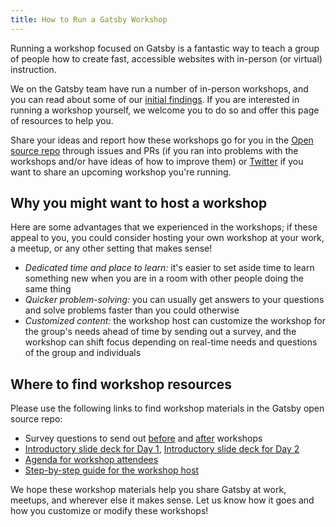 ```yaml
---
title: How to Run a Gatsby Workshop
---
```


Running a workshop focused on Gatsby is a fantastic way to teach a group of people how to create fast, accessible websites with in-person (or virtual) instruction.

We on the Gatsby team have run a number of in-person workshops, and you can read about some of our [initial findings](https://www.gatsbyjs.org/blog/2018-05-31-open-sourcing-gatsby-workshops/). If you are interested in running a workshop yourself, we welcome you to do so and offer this page of resources to help you.

Share your ideas and report how these workshops go for you in the [Open source repo](https://github.com/gatsbyjs/gatsby) through issues and PRs (if you ran into problems with the workshops and/or have ideas of how to improve them) or [Twitter](https://twitter.com/gatsbyjs) if you want to share an upcoming workshop you're running.

## Why you might want to host a workshop

Here are some advantages that we experienced in the workshops; if these appeal to you, you could consider hosting your own workshop at your work, a meetup, or any other setting that makes sense!

-   _Dedicated time and place to learn:_ it's easier to set aside time to learn something new when you are in a room with other people doing the same thing
-   _Quicker problem-solving:_ you can usually get answers to your questions and solve problems faster than you could otherwise
-   _Customized content:_ the workshop host can customize the workshop for the group's needs ahead of time by sending out a survey, and the workshop can shift focus depending on real-time needs and questions of the group and individuals

## Where to find workshop resources

Please use the following links to find workshop materials in the Gatsby open source repo:

-   Survey questions to send out [before](https://docs.google.com/a/gatsbyjs.com/forms/d/1S6diwCjR36VSJod7DGL0ZpESx3KdaNGiB4Szl4hOpg0/edit?usp=sharing) and [after](https://docs.google.com/a/gatsbyjs.com/forms/d/1iKok_QJHSav51_668QneqwxOFOMw_WNDPnX0PdBfUVA/edit?usp=sharing) workshops
-   [Introductory slide deck for Day 1](https://docs.google.com/presentation/d/1fQNLvf1C8kj4rY-hVVY5zCsxy0z03gGkiqc-wiHHYhI/edit?usp=sharing), [Introductory slide deck for Day 2](https://docs.google.com/presentation/d/1w_0CGX2DNUDAIDT0MCaCPNqA_0HgamutaECP8kZ3yyI/edit?usp=sharing)
-   [Agenda for workshop attendees](https://docs.google.com/document/d/1gn5dk5RkuOXgZatd-Ow4XGqKY1NWZVCaUhyOwrRP0JE/edit?usp=sharing)
-   [Step-by-step guide for the workshop host](https://docs.google.com/document/d/1epeLO_7xkbd-WvPDCEZZ8f2GV5uMLHHM_UIhpZxqRbo/edit?usp=sharing)

We hope these workshop materials help you share Gatsby at work, meetups, and wherever else it makes sense. Let us know how it goes and how you customize or modify these workshops!
